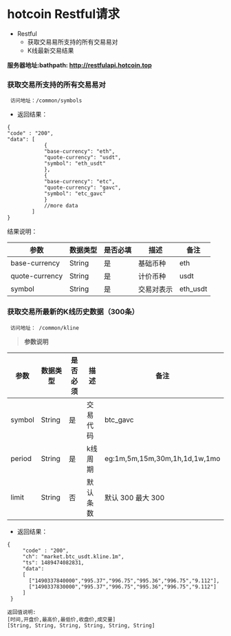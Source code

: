 
# hotcoin Restful请求
* Restful
    * 获取交易易所支持的所有交易易对
    * K线最新交易结果

**服务器地址:bathpath:  http://restfulapi.hotcoin.top**

### 获取交易所支持的所有交易易对
```
 访问地址：/common/symbols
```
* 返回结果：
```
{
"code" : "200",
"data": [
            {
            "base-currency": "eth",
            "quote-currency": "usdt",
            "symbol": "eth_usdt"
            },
            {
            "base-currency": "etc",
            "quote-currency": "gavc",
            "symbol": "etc_gavc"
            }
            //more data
        ]
}
```
结果说明：

参数  | 数据类型|是否必填|描述|备注
---|---|---|---|---
base-currency| String | 是| 基础币种|eth
quote-currency | String|是|计价币种| usdt
symbol | String|是|交易对表示| eth_usdt


### 获取交易所最新的K线历史数据（300条）
```
 访问地址： /common/kline
```
> **参数说明**

参数  | 数据类型|是否必须|描述|备注
---|---|---|---|---
symbol| String | 是 | 交易代码|btc_gavc
period | String| 是 |k线周期|eg:1m,5m,15m,30m,1h,1d,1w,1mo
limit | String |否 | 默认条数 | 默认 300 最大 300



* 返回结果：
```
{
     "code" : "200",
     "ch": "market.btc_usdt.kline.1m",
     "ts": 1489474082831,
     "data":
     [
       ["1490337840000","995.37","996.75","995.36","996.75","9.112"],
       ["1490337830000","995.37","996.75","995.36","996.75","9.112"]
     ]
 }
 
返回值说明:
[时间,开盘价,最高价,最低价,收盘价,成交量]
[String, String, String, String, String, String]
```
